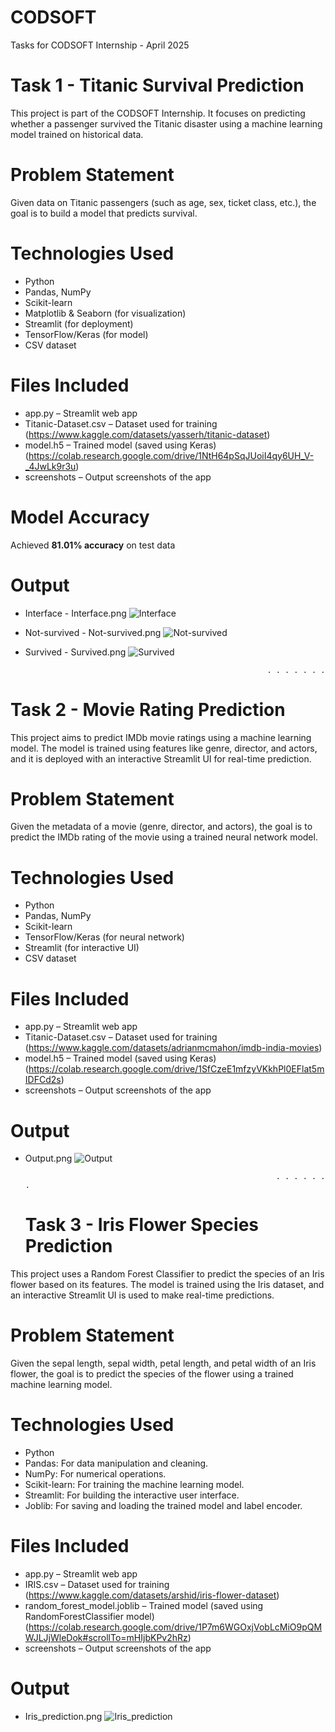 # CODSOFT
Tasks for CODSOFT Internship - April 2025

# Task 1 - Titanic Survival Prediction
This project is part of the CODSOFT Internship. It focuses on predicting whether a passenger survived the Titanic disaster using a machine learning model trained on historical data.

# Problem Statement
Given data on Titanic passengers (such as age, sex, ticket class, etc.), the goal is to build a model that predicts survival.

# Technologies Used
- Python
- Pandas, NumPy
- Scikit-learn
- Matplotlib & Seaborn (for visualization)
- Streamlit (for deployment)
- TensorFlow/Keras (for model)
- CSV dataset

# Files Included
- app.py – Streamlit web app
- Titanic-Dataset.csv – Dataset used for training
  (https://www.kaggle.com/datasets/yasserh/titanic-dataset)
- model.h5 – Trained model (saved using Keras)
  (https://colab.research.google.com/drive/1NtH64pSqJUoiI4qy6UH_V-_4JwLk9r3u)
- screenshots – Output screenshots of the app 

# Model Accuracy
Achieved **81.01% accuracy** on test data 

# Output
- Interface - Interface.png
  ![Interface](https://github.com/user-attachments/assets/1b11203e-3b89-4271-a66e-fcf27fc4d16f)

- Not-survived - Not-survived.png
  ![Not-survived](https://github.com/user-attachments/assets/010eeb7b-99ce-4c9f-88b2-918ac8dbe2ff)

- Survived - Survived.png
  ![Survived](https://github.com/user-attachments/assets/15ad42c7-8ed4-4580-b521-69e0c0bb8f9f)


                                                            . . . . . . .
  
# Task 2 - Movie Rating Prediction
This project aims to predict IMDb movie ratings using a machine learning model. The model is trained using features like genre, director, and actors, and it is deployed with an interactive Streamlit UI for real-time prediction.

# Problem Statement
Given the metadata of a movie (genre, director, and actors), the goal is to predict the IMDb rating of the movie using a trained neural network model.

# Technologies Used
- Python
- Pandas, NumPy
- Scikit-learn
- TensorFlow/Keras (for neural network)
- Streamlit (for interactive UI)
- CSV dataset

# Files Included
- app.py – Streamlit web app
- Titanic-Dataset.csv – Dataset used for training
  (https://www.kaggle.com/datasets/adrianmcmahon/imdb-india-movies)
- model.h5 – Trained model (saved using Keras)
  (https://colab.research.google.com/drive/1SfCzeE1mfzyVKkhPl0EFlat5mIDFCd2s)
- screenshots – Output screenshots of the app

# Output
- Output.png
  ![Output](https://github.com/user-attachments/assets/5163d946-6412-4697-afe4-a2f63b5b493f)



                                                              . . . . . . .

  # Task 3 - Iris Flower Species Prediction
This project uses a Random Forest Classifier to predict the species of an Iris flower based on its features. The model is trained using the Iris dataset, and an interactive Streamlit UI is used to make real-time predictions.

# Problem Statement
Given the sepal length, sepal width, petal length, and petal width of an Iris flower, the goal is to predict the species of the flower using a trained machine learning model.

# Technologies Used
- Python
- Pandas: For data manipulation and cleaning.
- NumPy: For numerical operations.
- Scikit-learn: For training the machine learning model.
- Streamlit: For building the interactive user interface.
- Joblib: For saving and loading the trained model and label encoder.

# Files Included
- app.py – Streamlit web app
- IRIS.csv – Dataset used for training
  (https://www.kaggle.com/datasets/arshid/iris-flower-dataset)
- random_forest_model.joblib – Trained model (saved using RandomForestClassifier model)
  (https://colab.research.google.com/drive/1P7m6WGOxjVobLcMiO9pQMWJLJjWleDok#scrollTo=mHIjbKPv2hRz)
- screenshots – Output screenshots of the app

# Output
- Iris_prediction.png
  ![Iris_prediction](https://github.com/user-attachments/assets/10c77755-80c8-43a1-ab74-72c544f33b61)

  


  


